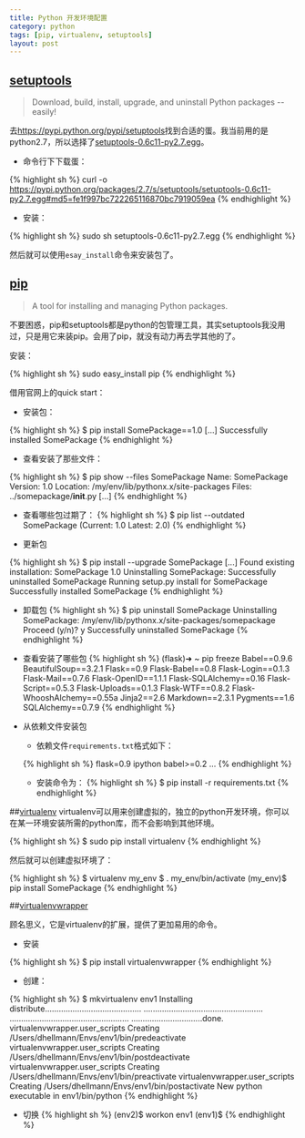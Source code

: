 ```yaml
---
title: Python 开发环境配置
category: python
tags: [pip, virtualenv, setuptools]
layout: post
---
```





## [setuptools][setuptools]
>Download, build, install, upgrade, and uninstall Python packages -- easily!

去<https://pypi.python.org/pypi/setuptools>找到合适的蛋。我当前用的是python2.7，所以选择了[setuptools-0.6c11-py2.7.egg][setuptools]。

* 命令行下下载蛋：

{% highlight sh %}
curl -o https://pypi.python.org/packages/2.7/s/setuptools/setuptools-0.6c11-py2.7.egg#md5=fe1f997bc722265116870bc7919059ea
{% endhighlight %}

* 安装：

{% highlight sh %}
sudo sh setuptools-0.6c11-py2.7.egg
{% endhighlight %}


然后就可以使用`esay_install`命令来安装包了。

[setuptools]: https://pypi.python.org/packages/2.7/s/setuptools/setuptools-0.6c11-py2.7.egg#md5=fe1f997bc722265116870bc7919059ea


## [pip][pip]
>A tool for installing and managing Python packages.

不要困惑，pip和setuptools都是python的包管理工具，其实setuptools我没用过，只是用它来装pip。会用了pip，就没有动力再去学其他的了。

安装：

{% highlight sh %}
sudo easy_install pip
{% endhighlight %}

	
借用官网上的quick start：

* 安装包：

{% highlight sh %}
$ pip install SomePackage==1.0
[...]
Successfully installed SomePackage
{% endhighlight %}


* 查看安装了那些文件：

{% highlight sh %}
$ pip show --files SomePackage
Name: SomePackage
Version: 1.0
Location: /my/env/lib/pythonx.x/site-packages
Files:
  ../somepackage/__init__.py
  [...]
  {% endhighlight %}



* 查看哪些包过期了：
{% highlight sh %}
$ pip list --outdated
      SomePackage (Current: 1.0 Latest: 2.0)
{% endhighlight %}


* 更新包

{% highlight sh %}
$ pip install --upgrade SomePackage
      [...]
      Found existing installation: SomePackage 1.0
      Uninstalling SomePackage:
        Successfully uninstalled SomePackage
      Running setup.py install for SomePackage
      Successfully installed SomePackage
{% endhighlight %}


* 卸载包
{% highlight sh %}
$ pip uninstall SomePackage
Uninstalling SomePackage:
    /my/env/lib/pythonx.x/site-packages/somepackage
    Proceed (y/n)? y
Successfully uninstalled SomePackage
{% endhighlight %}


* 查看安装了哪些包
{% highlight sh %}
(flask)➜  ~  pip freeze
Babel==0.9.6
BeautifulSoup==3.2.1
Flask==0.9
Flask-Babel==0.8
Flask-Login==0.1.3
Flask-Mail==0.7.6
Flask-OpenID==1.1.1
Flask-SQLAlchemy==0.16
Flask-Script==0.5.3
Flask-Uploads==0.1.3
Flask-WTF==0.8.2
Flask-WhooshAlchemy==0.55a
Jinja2==2.6
Markdown==2.3.1
Pygments==1.6
SQLAlchemy==0.7.9
{% endhighlight %}

* 从依赖文件安装包

    * 依赖文件`requirements.txt`格式如下：

    {% highlight sh %}
    flask=0.9
    ipython
    babel>=0.2
    ...
    {% endhighlight %}


    * 安装命令为：
     {% highlight sh %}
     $ pip install -r requirements.txt
    {% endhighlight %}


[pip]: https://pypi.python.org/pypi/pip


##[virtualenv][virtualenv]
virtualenv可以用来创建虚拟的，独立的python开发环境，你可以在某一环境安装所需的python库，而不会影响到其他环境。

{% highlight sh %}
$ sudo pip install virtualenv
{% endhighlight %}


然后就可以创建虚拟环境了：

{% highlight sh %}
$ virtualenv my_env
$ . my_env/bin/activate
(my_env)$ pip install SomePackage
{% endhighlight %}

[virtualenv]:http://www.virtualenv.org/en/latest/


##[virtualenvwrapper][virtualenvwrapper]

顾名思义，它是virtualenv的扩展，提供了更加易用的命令。

* 安装

{% highlight sh %}
$ pip install virtualenvwrapper
{% endhighlight %}

* 创建：

{% highlight sh %}
$ mkvirtualenv env1
Installing
distribute..........................................
....................................................
....................................................
...............................done.
virtualenvwrapper.user_scripts Creating /Users/dhellmann/Envs/env1/bin/predeactivate
virtualenvwrapper.user_scripts Creating /Users/dhellmann/Envs/env1/bin/postdeactivate
virtualenvwrapper.user_scripts Creating /Users/dhellmann/Envs/env1/bin/preactivate
virtualenvwrapper.user_scripts Creating /Users/dhellmann/Envs/env1/bin/postactivate  New python executable in env1/bin/python
{% endhighlight %}


* 切换
{% highlight sh %}
(env2)$ workon env1
(env1)$
{% endhighlight %}

[virtualenvwrapper]: http://virtualenvwrapper.readthedocs.org/en/latest/